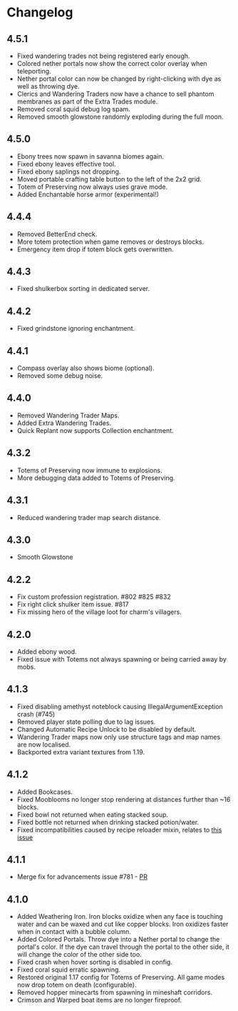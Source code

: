 # Changelog

## 4.5.1

* Fixed wandering trades not being registered early enough.
* Colored nether portals now show the correct color overlay when teleporting.
* Nether portal color can now be changed by right-clicking with dye as well as throwing dye.
* Clerics and Wandering Traders now have a chance to sell phantom membranes as part of the Extra Trades module.
* Removed coral squid debug log spam.
* Removed smooth glowstone randomly exploding during the full moon.

## 4.5.0

* Ebony trees now spawn in savanna biomes again.
* Fixed ebony leaves effective tool.
* Fixed ebony saplings not dropping.
* Moved portable crafting table button to the left of the 2x2 grid.
* Totem of Preserving now always uses grave mode.
* Added Enchantable horse armor (experimental!)

## 4.4.4

* Removed BetterEnd check.
* More totem protection when game removes or destroys blocks.
* Emergency item drop if totem block gets overwritten.

## 4.4.3

* Fixed shulkerbox sorting in dedicated server.

## 4.4.2

* Fixed grindstone ignoring enchantment.

## 4.4.1

* Compass overlay also shows biome (optional).
* Removed some debug noise.

## 4.4.0

* Removed Wandering Trader Maps.
* Added Extra Wandering Trades.
* Quick Replant now supports Collection enchantment.

## 4.3.2

* Totems of Preserving now immune to explosions.
* More debugging data added to Totems of Preserving.

## 4.3.1

* Reduced wandering trader map search distance.

## 4.3.0

* Smooth Glowstone

## 4.2.2

* Fix custom profession registration. #802 #825 #832
* Fix right click shulker item issue. #817
* Fix missing hero of the village loot for charm's villagers.

## 4.2.0

* Added ebony wood.
* Fixed issue with Totems not always spawning or being carried away by mobs.

## 4.1.3

* Fixed disabling amethyst noteblock causing IllegalArgumentException crash (#745)
* Removed player state polling due to lag issues.
* Changed Automatic Recipe Unlock to be disabled by default.
* Wandering Trader maps now only use structure tags and map names are now localised.
* Backported extra variant textures from 1.19.

## 4.1.2

* Added Bookcases.
* Fixed Mooblooms no longer stop rendering at distances further than ~16 blocks.
* Fixed bowl not returned when eating stacked soup.
* Fixed bottle not returned when drinking stacked potion/water.
* Fixed incompatibilities caused by recipe reloader mixin, relates to [this issue](https://github.com/TelepathicGrunt/RepurposedStructures-Fabric/issues/205)

## 4.1.1

* Merge fix for advancements issue #781 - [PR](https://github.com/svenhjol/Charm/pull/738)

## 4.1.0

* Added Weathering Iron. Iron blocks oxidize when any face is touching water and can be waxed and cut like copper blocks. Iron oxidizes faster when in contact with a bubble column.
* Added Colored Portals. Throw dye into a Nether portal to change the portal's color. If the dye can travel through the portal to the other side, it will change the color of the other side too.
* Fixed crash when hover sorting is disabled in config.
* Fixed coral squid erratic spawning.
* Restored original 1.17 config for Totems of Preserving. All game modes now drop totem on death (configurable).
* Removed hopper minecarts from spawning in mineshaft corridors.
* Crimson and Warped boat items are no longer fireproof.